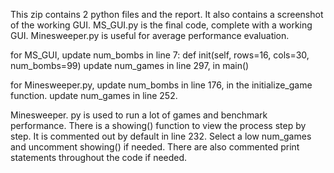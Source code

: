 This zip contains 2 python files and the report. It also contains a screenshot of the working GUI.
MS_GUI.py is the final code, complete with a working GUI.
Minesweeper.py is useful for average performance evaluation.

for MS_GUI,
update num_bombs in line 7: def init(self, rows=16, cols=30, num_bombs=99)
update num_games in line 297, in main()

for Minesweeper.py,
update num_bombs in line 176, in the initialize_game function.
update num_games in line 252.

Minesweeper. py is used to run a lot of games and benchmark performance.
There is a showing() function to view the process step by step.
It is commented out by default in line 232.
Select a low num_games and uncomment showing() if needed. There are also commented print statements throughout the code if needed.
